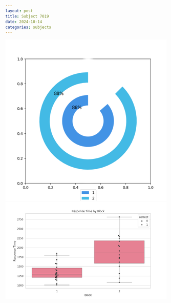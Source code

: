 ```yaml
---
layout: post
title: Subject 7019
date: 2024-10-14
categories: subjects
---
```


![](data/7019/run-11/7019__acc_test.png)
![](data/7019/run-11/7019_rt.png)
